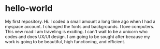 # hello-world
My first repository.
Hi.  I coded a small amount a long time ago when I had a myspace account.  I changed the fonts and backgrounds.  I love computers.  This new road I am traveling is exciting.  I can't wait to be a unicorn who codes and does UX/UI design.  I am going to be sought after because my work is going to be beautiful, high functioning, and efficient.  
